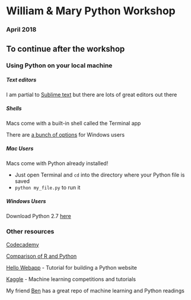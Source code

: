 # William & Mary Python Workshop
### April 2018

## To continue after the workshop
### Using Python on your local machine
##### Text editors
I am partial to [Sublime text](https://www.sublimetext.com/) but there are lots of great editors out there

##### Shells
Macs come with a built-in shell called the Terminal app

There are [a bunch of options](https://www.slant.co/topics/1552/~terminal-emulators-for-windows) for Windows users

##### Mac Users
Macs come with Python already installed!
  * Just open Terminal and `cd` into the directory where your Python file is saved
  * `python my_file.py` to run it

##### Windows Users
Download Python 2.7 [here](https://www.python.org/downloads/release/python-2712/)



### Other resources

[Codecademy](https://www.codecademy.com/)

[Comparison of R and Python](https://www.dataquest.io/blog/python-vs-r/)

[Hello Webapp](https://hellowebapp.com/) - Tutorial for building a Python website

[Kaggle](https://www.kaggle.com/) - Machine learning competitions and tutorials

My friend [Ben](https://github.com/bfifield/readings) has a great repo of machine learning and Python readings

